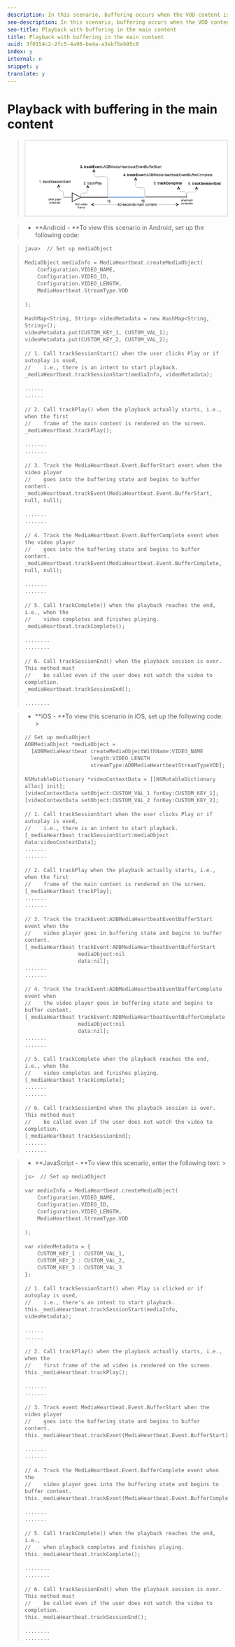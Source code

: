 ```yaml
---
description: In this scenario, buffering occurs when the VOD content is played back.
seo-description: In this scenario, buffering occurs when the VOD content is played back.
seo-title: Playback with buffering in the main content
title: Playback with buffering in the main content
uuid: 3f0154c2-2fc5-4a96-be4a-a3ebf5eb95c0
index: y
internal: n
snippet: y
translate: y
---
```


# Playback with buffering in the main content


><a id="fig_E4644A6B9940403BA81AC82585C4C1D7"></a> ![](assets/buffer-regular-content.png) 

>
>* **Android - **To view this scenario in Android, set up the following code: 

>
>  ```
>  java>  // Set up mediaObject 
>   
>  MediaObject mediaInfo = MediaHeartbeat.createMediaObject( 
>      Configuration.VIDEO_NAME,  
>      Configuration.VIDEO_ID,  
>      Configuration.VIDEO_LENGTH,  
>      MediaHeartbeat.StreamType.VOD 
>   
>  ); 
>   
>  HashMap<String, String> videoMetadata = new HashMap<String, String>(); 
>  videoMetadata.put(CUSTOM_KEY_1, CUSTOM_VAL_1); 
>  videoMetadata.put(CUSTOM_KEY_2, CUSTOM_VAL_2); 
>   
>  // 1. Call trackSessionStart() when the user clicks Play or if autoplay is used,  
>  //    i.e., there is an intent to start playback. 
>  _mediaHeartbeat.trackSessionStart(mediaInfo, videoMetadata); 
>   
>  ...... 
>  ...... 
>   
>  // 2. Call trackPlay() when the playback actually starts, i.e., when the first  
>  //    frame of the main content is rendered on the screen. 
>  _mediaHeartbeat.trackPlay(); 
>   
>  ....... 
>  ....... 
>   
>  // 3. Track the MediaHeartbeat.Event.BufferStart event when the video player  
>  //    goes into the buffering state and begins to buffer content. 
>  _mediaHeartbeat.trackEvent(MediaHeartbeat.Event.BufferStart, null, null); 
>   
>  ....... 
>  ....... 
>   
>  // 4. Track the MediaHeartbeat.Event.BufferComplete event when the video player  
>  //    goes into the buffering state and begins to buffer content. 
>  _mediaHeartbeat.trackEvent(MediaHeartbeat.Event.BufferComplete, null, null); 
>   
>  ....... 
>  ....... 
>   
>  // 5. Call trackComplete() when the playback reaches the end, i.e., when the 
>  //    video completes and finishes playing. 
>  _mediaHeartbeat.trackComplete(); 
>   
>  ........ 
>  ........ 
>   
>  // 6. Call trackSessionEnd() when the playback session is over. This method must  
>  //    be called even if the user does not watch the video to completion. 
>  _mediaHeartbeat.trackSessionEnd(); 
>   
>  ........ 
>  
>  ```


>* **iOS - **To view this scenario in iOS, set up the following code: >
>  ```
>  // Set up mediaObject 
>  ADBMediaObject *mediaObject =  
>    [ADBMediaHeartbeat createMediaObjectWithName:VIDEO_NAME  
>                       length:VIDEO_LENGTH  
>                       streamType:ADBMediaHeartbeatStreamTypeVOD]; 
>     
>  NSMutableDictionary *videoContextData = [[NSMutableDictionary alloc] init]; 
>  [videoContextData setObject:CUSTOM_VAL_1 forKey:CUSTOM_KEY_1]; 
>  [videoContextData setObject:CUSTOM_VAL_2 forKey:CUSTOM_KEY_2]; 
>    
>  // 1. Call trackSessionStart when the user clicks Play or if autoplay is used,  
>  //    i.e., there is an intent to start playback. 
>  [_mediaHeartbeat trackSessionStart:mediaObject data:videoContextData]; 
>  ....... 
>  ....... 
>    
>  // 2. Call trackPlay when the playback actually starts, i.e., when the first  
>  //    frame of the main content is rendered on the screen. 
>  [_mediaHeartbeat trackPlay];  
>  ....... 
>  ....... 
>   
>  // 3. Track the trackEvent:ADBMediaHeartbeatEventBufferStart event when the  
>  //    video player goes in buffering state and begins to buffer content. 
>  [_mediaHeartbeat trackEvent:ADBMediaHeartbeatEventBufferStart  
>                   mediaObject:nil  
>                   data:nil]; 
>  ....... 
>  ....... 
>    
>  // 4. Track the trackEvent:ADBMediaHeartbeatEventBufferComplete event when  
>  //    the video player goes in buffering state and begins to buffer content. 
>  [_mediaHeartbeat trackEvent:ADBMediaHeartbeatEventBufferComplete  
>                   mediaObject:nil  
>                   data:nil]; 
>  ....... 
>  ....... 
>    
>  // 5. Call trackComplete when the playback reaches the end, i.e., when the 
>  //    video completes and finishes playing. 
>  [_mediaHeartbeat trackComplete]; 
>  ....... 
>  ....... 
>   
>  // 6. Call trackSessionEnd when the playback session is over. This method must  
>  //    be called even if the user does not watch the video to completion. 
>  [_mediaHeartbeat trackSessionEnd]; 
>  ....... 
>  ....... 
>  
>  ```


>* **JavaScript - **To view this scenario, enter the following text: >
>  ```
>  js>  // Set up mediaObject 
>   
>  var mediaInfo = MediaHeartbeat.createMediaObject( 
>      Configuration.VIDEO_NAME,  
>      Configuration.VIDEO_ID,  
>      Configuration.VIDEO_LENGTH,  
>      MediaHeartbeat.StreamType.VOD 
>   
>  ); 
>   
>  var videoMetadata = { 
>      CUSTOM_KEY_1 : CUSTOM_VAL_1,  
>      CUSTOM_KEY_2 : CUSTOM_VAL_2,  
>      CUSTOM_KEY_3 : CUSTOM_VAL_3 
>  }; 
>   
>  // 1. Call trackSessionStart() when Play is clicked or if autoplay is used,  
>  //    i.e., there's an intent to start playback. 
>  this._mediaHeartbeat.trackSessionStart(mediaInfo, videoMetadata); 
>   
>  ...... 
>  ...... 
>   
>  // 2. Call trackPlay() when the playback actually starts, i.e., when the  
>  //    first frame of the ad video is rendered on the screen. 
>  this._mediaHeartbeat.trackPlay(); 
>   
>  ....... 
>  ....... 
>   
>  // 3. Track event MediaHeartbeat.Event.BufferStart when the video player  
>  //    goes into the buffering state and begins to buffer content. 
>  this._mediaHeartbeat.trackEvent(MediaHeartbeat.Event.BufferStart); 
>   
>  ....... 
>  ....... 
>   
>  // 4. Track the MediaHeartbeat.Event.BufferComplete event when the  
>  //    video player goes into the buffering state and begins to buffer content. 
>  this._mediaHeartbeat.trackEvent(MediaHeartbeat.Event.BufferComplete); 
>   
>  ....... 
>  ....... 
>   
>  // 5. Call trackComplete() when the playback reaches the end, i.e.,  
>  //    when playback completes and finishes playing. 
>  this._mediaHeartbeat.trackComplete(); 
>   
>  ........ 
>  ........ 
>   
>  // 6. Call trackSessionEnd() when the playback session is over. This method must  
>  //    be called even if the user does not watch the video to completion. 
>  this._mediaHeartbeat.trackSessionEnd(); 
>   
>  ........ 
>  ........ 
>  
>  ```



